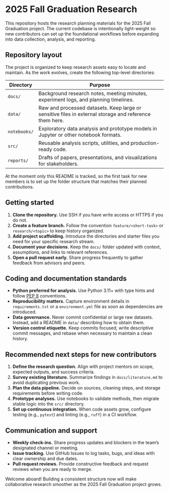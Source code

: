# 2025 Fall Graduation Research

This repository hosts the research planning materials for the 2025 Fall
Graduation project. The current codebase is intentionally light-weight so new
contributors can set up the foundational workflows before expanding into data
collection, analysis, and reporting.

## Repository layout

The project is organized to keep research assets easy to locate and maintain.
As the work evolves, create the following top-level directories:

| Directory | Purpose |
| --- | --- |
| `docs/` | Background research notes, meeting minutes, experiment logs, and planning timelines. |
| `data/` | Raw and processed datasets. Keep large or sensitive files in external storage and reference them here. |
| `notebooks/` | Exploratory data analysis and prototype models in Jupyter or other notebook formats. |
| `src/` | Reusable analysis scripts, utilities, and production-ready code. |
| `reports/` | Drafts of papers, presentations, and visualizations for stakeholders. |

At the moment only this README is tracked, so the first task for new members is
to set up the folder structure that matches their planned contributions.

## Getting started

1. **Clone the repository.** Use SSH if you have write access or HTTPS if you
   do not.
2. **Create a feature branch.** Follow the convention `feature/<short-task>`
   or `research/<topic>` to keep history organized.
3. **Add project scaffolding.** Introduce the directories and starter files you
   need for your specific research stream.
4. **Document your decisions.** Keep the `docs/` folder updated with context,
   assumptions, and links to relevant references.
5. **Open a pull request early.** Share progress frequently to gather feedback
   from advisors and peers.

## Coding and documentation standards

- **Python preferred for analysis.** Use Python 3.11+ with type hints and
  follow [PEP 8](https://peps.python.org/pep-0008/) conventions.
- **Reproducibility matters.** Capture environment details in
  `requirements.txt` or a `environment.yml` file as soon as dependencies are
  introduced.
- **Data governance.** Never commit confidential or large raw datasets. Instead,
  add a README in `data/` describing how to obtain them.
- **Version control etiquette.** Keep commits focused, write descriptive commit
  messages, and rebase when necessary to maintain a clean history.

## Recommended next steps for new contributors

1. **Define the research question.** Align with project mentors on scope,
   expected outputs, and success criteria.
2. **Survey existing literature.** Summarize findings in `docs/literature.md`
   to avoid duplicating previous work.
3. **Plan the data pipeline.** Decide on sources, cleaning steps, and storage
   requirements before writing code.
4. **Prototype analyses.** Use notebooks to validate methods, then migrate
   stable logic into the `src/` directory.
5. **Set up continuous integration.** When code assets grow, configure testing
   (e.g., `pytest`) and linting (e.g., `ruff`) in a CI workflow.

## Communication and support

- **Weekly check-ins.** Share progress updates and blockers in the team’s
  designated channel or meeting.
- **Issue tracking.** Use GitHub Issues to log tasks, bugs, and ideas with clear
  ownership and due dates.
- **Pull request reviews.** Provide constructive feedback and request reviews
  when you are ready to merge.

Welcome aboard! Building a consistent structure now will make collaborative
research smoother as the 2025 Fall Graduation project grows.
